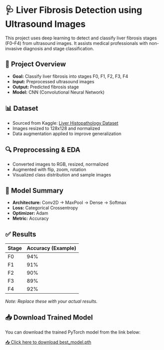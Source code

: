 # 🩺 Liver Fibrosis Detection using Ultrasound Images

This project uses deep learning to detect and classify liver fibrosis stages (F0–F4) from ultrasound images. It assists medical professionals with non-invasive diagnosis and stage classification.

## 🧠 Project Overview

- **Goal:** Classify liver fibrosis into stages F0, F1, F2, F3, F4
- **Input:** Preprocessed ultrasound images
- **Output:** Predicted fibrosis stage
- **Model:** CNN (Convolutional Neural Network)

## 📊 Dataset

- Sourced from Kaggle: [Liver Histopathology Dataset](https://www.kaggle.com/datasets/vibhingupta028/liver-histopathology-fibrosis-ultrasound-images)
- Images resized to 128x128 and normalized
- Data augmentation applied to improve generalization

## 🔍 Preprocessing & EDA

- Converted images to RGB, resized, normalized
- Augmented with flip, zoom, rotation
- Visualized class distribution and sample images

## 🧪 Model Summary

- **Architecture:** Conv2D → MaxPool → Dense → Softmax
- **Loss:** Categorical Crossentropy
- **Optimizer:** Adam
- **Metric:** Accuracy

## ✅ Results

| Stage | Accuracy (Example) |
|-------|--------------------|
| F0    | 94%                |
| F1    | 91%                |
| F2    | 90%                |
| F3    | 89%                |
| F4    | 92%                |

*Note: Replace these with your actual results.*

## 📥 Download Trained Model

You can download the trained PyTorch model from the link below:

[📥 Click here to download best_model.pth](https://drive.google.com/drive/folders/1Ffo5Kb8M20Hp91xxzPSeUhJhXFXnlcjR?usp=drive_link)

